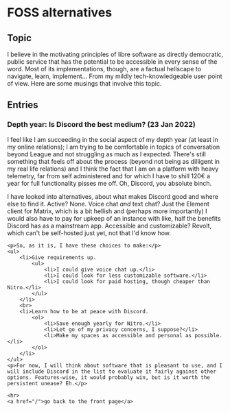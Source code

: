 <!DOCTYPE html>
<html lang="en">

<head>
    <meta charset="UTF-8">
    <link rel="stylesheet" href="style.css">
    <title>FOSS Alternatives</title>
</head>

<body>
    <h1>FOSS alternatives</h1>
    <h2>Topic</h2>
    <p>I believe in the motivating principles of libre software as directly democratic, public service that has the potential to be accessible in every sense of the word. Most of its implementations, though, are a factual hellscape to navigate, learn, implement...
        From my mildly tech-knowledgeable user point of view. Here are some musings that involve this topic.</p>
    <h2>Entries</h2>
    <h3>Depth year: Is Discord the best medium? (23 Jan 2022)</h3>
    <p>I feel like I am succeeding in the social aspect of my depth year (at least in my online relations); I am trying to be comfortable in topics of conversation beyond League and not struggling as much as I expected. There's still something that feels
        off about the process (beyond not being as dilligent in my real life relations) and I think the fact that I am on a platform with heavy telemetry, far from self administered and for which I have to shill 120€ a year for full functionality pisses
        me off. Oh, Discord, you absolute binch.</p>
    <p>I have looked into alternatives, about what makes Discord good and where else to find it. Active? None. Voice chat <i>and</i> text chat? Just the Element client for Matrix, which is a bit hellish and (perhaps more importantly) I would also have to
        pay for upkeep of an instance with like, half the benefits Discord has as a mainstream app. Accessible and customizable? Revolt, which can't be self-hosted just yet, not that I'd know how.</p>

    <p>So, as it is, I have these choices to make:</p>
    <ul>
        <li>Give requirements up.
            <ul>
                <li>I could give voice chat up.</li>
                <li>I could look for less customizable software.</li>
                <li>I could look for paid hosting, though cheaper than Nitro.</li>
            </ul>
        </li>
        <br>
        <li>Learn how to be at peace with Discord.
            <ol>
                <li>Save enough yearly for Nitro.</li>
                <li>Let go of my privacy concerns, I suppose?</li>
                <li>Make my spaces as accessible and personal as possible.</li>
            </ol>
        </li>
    </ul>
    <p>For now, I will think about software that is pleasant to use, and I will include Discord in the list to evaluate it fairly against other options. Features-wise, it would probably win, but is it worth the persistent unease? Eh.</p>

    <hr>
    <a href="/">go back to the front page</a>
</body>

</html>
